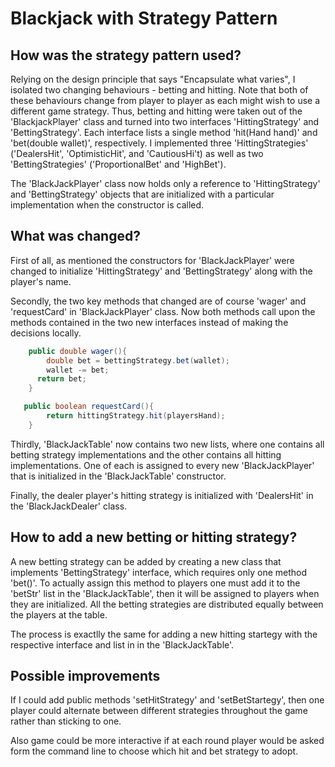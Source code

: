 # Blackjack with Strategy Pattern

## How was the strategy pattern used?

Relying on the design principle that says "Encapsulate what varies", I isolated two changing
behaviours - betting and hitting. Note that both of these behaviours change from player to player 
as each might wish to use a different game strategy. Thus, betting and hitting were taken out of the
'BlackjackPlayer' class and turned into two interfaces 'HittingStrategy' and 'BettingStrategy'.
Each interface lists a single method 'hit(Hand hand)' and  'bet(double wallet)', respectively.
I implemented three 'HittingStrategies' ('DealersHit', 'OptimisticHit', and 'CautiousHi't) as well
as two 'BettingStrategies' ('ProportionalBet' and 'HighBet').

The 'BlackJackPlayer' class now holds only a reference to 'HittingStrategy' and 'BettingStrategy' objects 
that are initialized with a particular implementation when the constructor is called.


## What was changed? 

First of all, as mentioned the constructors for 'BlackJackPlayer' were changed to initialize 'HittingStrategy' and 
'BettingStrategy' along with the player's name.

Secondly, the two key methods that changed are of course 'wager' and 'requestCard' in 'BlackJackPlayer' class.
Now both methods call upon the methods contained in the two new interfaces instead of making the decisions locally.

```java
    public double wager(){
        double bet = bettingStrategy.bet(wallet);
        wallet -= bet;
      return bet;
    }
```

```java
   public boolean requestCard(){
        return hittingStrategy.hit(playersHand);
    }
```

Thirdly, 'BlackJackTable' now contains two new lists, where one contains all betting strategy
implementations and the other contains all hitting implementations. One of each is assigned
to every new 'BlackJackPlayer' that is initialized in the 'BlackJackTable' constructor. 

Finally, the dealer player's hitting strategy is initialized with 'DealersHit' in the 'BlackJackDealer' 
class.

## How to add a new betting or hitting strategy?

A new betting strategy can be added by creating a new class that implements 'BettingStrategy'
interface, which requires only one method 'bet()'. To actually assign this method to players
one must add it to the 'betStr' list in the 'BlackJackTable', then  it will be assigned to players
when they are initialized. All the betting strategies are distributed equally between the players 
at the table. 

The process is exactlly the same for adding a new hitting startegy with the respective interface
and list in in the 'BlackJackTable'.

## Possible improvements

If I could add public methods 'setHitStrategy' and 'setBetStartegy', then one player could
alternate between different strategies throughout the game rather than sticking to one.

Also game could be more interactive if at each round player would be asked form the command line 
to choose which hit and bet strategy to adopt.
